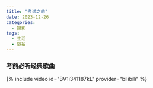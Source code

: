 ```yaml
---
title: "考试之前"
date: 2023-12-26
categories:
  - 摄影
tags:
  - 生活
  - 随拍
---
```


### 考前必听经典歌曲

{% include video id="BV1i341187kL" provider="bilibili" %}
